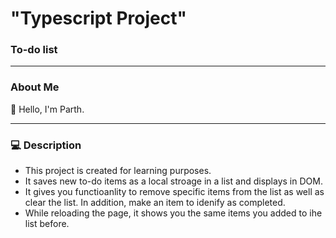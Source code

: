 # "Typescript Project"

### To-do list

---

### About Me

👋 Hello, I'm Parth.

---

### 💻 Description

- This project is created for learning purposes.
- It saves new to-do items as a local stroage in a list and displays in DOM.
- It gives you functioanlity to remove specific items from the list as well as clear the list. In addition, make an item to idenify as completed.
- While reloading the page, it shows you the same items you added to ihe list before.
